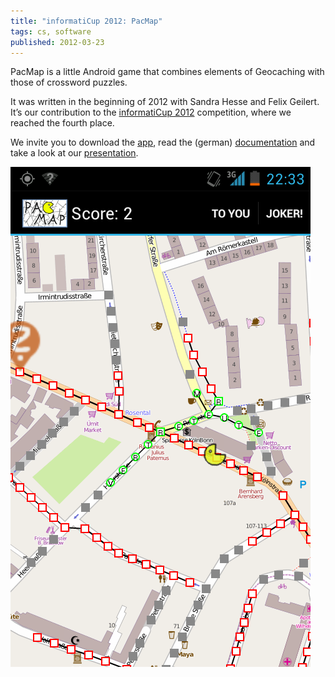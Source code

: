 ```yaml
---
title: "informatiCup 2012: PacMap"
tags: cs, software
published: 2012-03-23
---
```


PacMap is a little Android game that combines elements of Geocaching with those of crossword puzzles.

It was written in the beginning of 2012 with Sandra Hesse and Felix Geilert. It’s our contribution to the [informatiCup 2012](http://www.gi.de/wir-ueber-uns/wettbewerbe/informaticup/informaticup-2012.html) competition, where we reached the fourth place.

We invite you to download the [app](pacmap.apk), read the (german) [documentation](pacmap-ausarbeitung.pdf) and take a look at our [presentation](pacmap-vortrag.pdf).

![PacMap screenshot](pacmap-screenshot.png)
